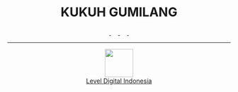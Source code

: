 <h1 align="center">KUKUH GUMILANG</h1>

<div align="center">
  <a href="https://www.youtube.com/@kgilang">
    <img src="https://www.youtube.com/favicon.ico" width="16" height="16">
  </a>
  <a href="https://www.linkedin.com/in/kgilang">
    <img src="https://www.linkedin.com/favicon.ico" width="16" height="16">
  </a>
  <a href="https://instagram.com/_kgilangva">
    <img src="https://www.instagram.com/favicon.ico" width="16" height="16">
  </a>
  <a href="https://www.facebook.com/kgilang">
    <img src="https://www.facebook.com/favicon.ico" width="16" height="16">
  </a>
</div>

<hr>
<div align="center">
  <a href="https://leveldigital.id">
    <img src="https://leveldigital.id/img/favicon.ico" width="64" height="64">
    <br>
    Level Digital Indonesia
  </a>
</div>